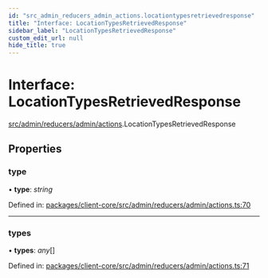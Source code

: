 ```yaml
---
id: "src_admin_reducers_admin_actions.locationtypesretrievedresponse"
title: "Interface: LocationTypesRetrievedResponse"
sidebar_label: "LocationTypesRetrievedResponse"
custom_edit_url: null
hide_title: true
---
```


# Interface: LocationTypesRetrievedResponse

[src/admin/reducers/admin/actions](../modules/src_admin_reducers_admin_actions.md).LocationTypesRetrievedResponse

## Properties

### type

• **type**: *string*

Defined in: [packages/client-core/src/admin/reducers/admin/actions.ts:70](https://github.com/xr3ngine/xr3ngine/blob/7e8e151f1/packages/client-core/src/admin/reducers/admin/actions.ts#L70)

___

### types

• **types**: *any*[]

Defined in: [packages/client-core/src/admin/reducers/admin/actions.ts:71](https://github.com/xr3ngine/xr3ngine/blob/7e8e151f1/packages/client-core/src/admin/reducers/admin/actions.ts#L71)
